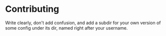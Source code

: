 Contributing
============

Write clearly, don't add confusion, and add a subdir for your own version of
some config under its dir, named right after your username.